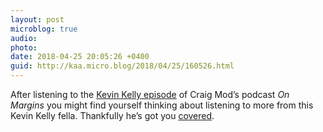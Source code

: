 ```yaml
---
layout: post
microblog: true
audio: 
photo: 
date: 2018-04-25 20:05:26 +0400
guid: http://kaa.micro.blog/2018/04/25/160526.html
---
```

After listening to the [Kevin Kelly episode](https://craigmod.com/onmargins/003/) of Craig Mod’s podcast _On Margins_ you might find yourself thinking about listening to more from this Kevin Kelly fella. Thankfully he’s got you [covered](http://kk.org/interviews).
